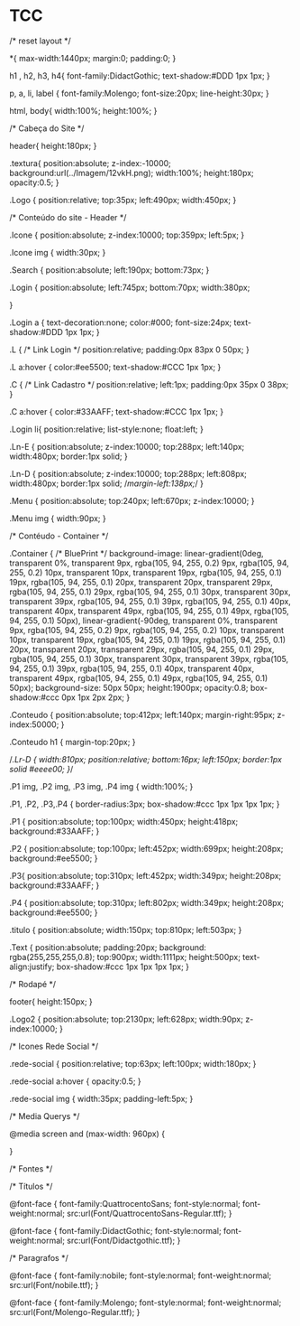 # TCC
/* reset layout */

*{
max-width:1440px;
margin:0;
padding:0;
}

h1 , h2, h3, h4{
font-family:DidactGothic;
text-shadow:#DDD 1px 1px;
}

p, a, li, label {
font-family:Molengo;
font-size:20px;
line-height:30px;
}

html, body{
width:100%;
height:100%;
}

/* Cabeça do Site */

header{
height:180px;
}

.textura{
position:absolute;
z-index:-10000;
background:url(../Imagem/12vkH.png);
width:100%;
height:180px;
opacity:0.5;
}

.Logo {
position:relative;
top:35px;
left:490px;
width:450px;
}

 /* Conteúdo do site - Header */
 

.Icone {
position:absolute;
z-index:10000;
top:359px;
left:5px;
}

.Icone img {
width:30px;
}

.Search {
position:absolute;
left:190px;
bottom:73px;
}

.Login {
position:absolute;
left:745px;
bottom:70px;
width:380px;

}

.Login a {
text-decoration:none;
color:#000;
font-size:24px;
text-shadow:#DDD 1px 1px;
}

.L {
/* Link Login */
position:relative;
padding:0px 83px 0 50px;
}

.L a:hover {
color:#ee5500;
text-shadow:#CCC 1px 1px;
}

.C {
/* Link Cadastro */
position:relative;
left:1px;
padding:0px 35px 0 38px;
}

.C a:hover {
color:#33AAFF;
text-shadow:#CCC 1px 1px;
}

.Login li{
position:relative;
list-style:none;
float:left;
}
 
.Ln-E {
position:absolute;
z-index:10000;
top:288px;
left:140px;
width:480px;
border:1px solid;
}

.Ln-D {
position:absolute;
z-index:10000;
top:288px;
left:808px;
width:480px;
border:1px solid;
/*margin-left:138px;*/
}

.Menu {
position:absolute;
top:240px;
left:670px;
z-index:10000;
}

.Menu img {
width:90px;
}

/* Contéudo - Container */

.Container {
/* BluePrint */
  background-image: linear-gradient(0deg, transparent 0%, transparent 9px, rgba(105, 94, 255, 0.2) 9px, rgba(105, 94, 255, 0.2) 10px, transparent 10px, transparent 19px, rgba(105, 94, 255, 0.1) 19px, rgba(105, 94, 255, 0.1) 20px, transparent 20px, transparent 29px, rgba(105, 94, 255, 0.1) 29px, rgba(105, 94, 255, 0.1) 30px, transparent 30px, transparent 39px, rgba(105, 94, 255, 0.1) 39px, rgba(105, 94, 255, 0.1) 40px, transparent 40px, transparent 49px, rgba(105, 94, 255, 0.1) 49px, rgba(105, 94, 255, 0.1) 50px), linear-gradient(-90deg, transparent 0%, transparent 9px, rgba(105, 94, 255, 0.2) 9px, rgba(105, 94, 255, 0.2) 10px, transparent 10px, transparent 19px, rgba(105, 94, 255, 0.1) 19px, rgba(105, 94, 255, 0.1) 20px, transparent 20px, transparent 29px, rgba(105, 94, 255, 0.1) 29px, rgba(105, 94, 255, 0.1) 30px, transparent 30px, transparent 39px, rgba(105, 94, 255, 0.1) 39px, rgba(105, 94, 255, 0.1) 40px, transparent 40px, transparent 49px, rgba(105, 94, 255, 0.1) 49px, rgba(105, 94, 255, 0.1) 50px);
  background-size: 50px 50px;
  height:1900px;
  opacity:0.8;
  box-shadow:#ccc 0px 1px 2px 2px;
}

.Conteudo {
position:absolute;
top:412px;
left:140px;
margin-right:95px;
z-index:50000;
}

.Conteudo h1 {
margin-top:20px;
}

/*.Lr-D {
width:810px;
position:relative;
bottom:16px;
left:150px;
border:1px solid #eeee00;
}*/

.P1 img, .P2 img, .P3 img, .P4 img {
width:100%;
}

.P1, .P2, .P3,.P4 {
border-radius:3px;
box-shadow:#ccc 1px 1px 1px 1px;
}

.P1 {
position:absolute;
top:100px;
width:450px;
height:418px;
background:#33AAFF;
}

.P2 {
position:absolute;
top:100px;
left:452px;
width:699px;
height:208px;
background:#ee5500;
}

.P3{
position:absolute;
top:310px;
left:452px;
width:349px;
height:208px;
background:#33AAFF;
}

.P4 {
position:absolute;
top:310px;
left:802px;
width:349px;
height:208px;
background:#ee5500;
}

.titulo {
position:absolute;
width:150px;
top:810px;
left:503px;
}

.Text {
position:absolute;
padding:20px;
background: rgba(255,255,255,0.8);
top:900px;
width:1111px;
height:500px;
text-align:justify;
box-shadow:#ccc 1px 1px 1px 1px;
}

/* Rodapé */

footer{
height:150px;
}

.Logo2 {
position:absolute;
top:2130px;
left:628px;
width:90px;
z-index:10000;
}

/* Icones Rede Social */

.rede-social {
position:relative;
top:63px;
left:100px;
width:180px;
}

.rede-social a:hover {
opacity:0.5;
}

.rede-social img {
width:35px;
padding-left:5px;
}

/* Media Querys */

@media screen and (max-width: 960px) {

}



/* Fontes */


/* Títulos */

@font-face {
font-family:QuattrocentoSans;
font-style:normal;
font-weight:normal;
src:url(Font/QuattrocentoSans-Regular.ttf);
}

@font-face {
font-family:DidactGothic;
font-style:normal;
font-weight:normal;
src:url(Font/Didactgothic.ttf);
}

/* Paragrafos */

@font-face {
font-family:nobile;
font-style:normal;
font-weight:normal;
src:url(Font/nobile.ttf);
}

@font-face {
font-family:Molengo;
font-style:normal;
font-weight:normal;
src:url(Font/Molengo-Regular.ttf);
}
